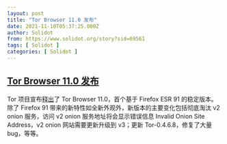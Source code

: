 ```yaml
---
layout: post
title: "Tor Browser 11.0 发布"
date: 2021-11-10T05:37:25.000Z
author: Solidot
from: https://www.solidot.org/story?sid=69561
tags: [ Solidot ]
categories: [ Solidot ]
---
```

<!--1636522645000-->
[Tor Browser 11.0 发布](https://www.solidot.org/story?sid=69561)
------

<div>
Tor 项目宣布<a href="https://blog.torproject.org/new-release-tor-browser-11-0">释出</a>了 Tor Browser 11.0，首个基于 Firefox ESR 91 的稳定版本。除了 Firefox 91 带来的新特性如全新外观外，新版本的主要变化包括彻底淘汰 v2 onion 服务，访问 v2 onion 服务地址将会显示错误信息 Invalid Onion Site Address，v2 onion 网站需要更新升级到 v3；更新 Tor-0.4.6.8，修复了大量 bug，等等。
</div>
